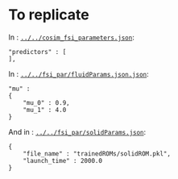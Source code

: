 # To replicate

In : [`../../cosim_fsi_parameters.json`](../../cosim_fsi_parameters.json):
```
"predictors" : [
],
```

In : [`../../fsi_par/fluidParams.json.json`](../../fsi_par/fluidParams.json):
```
"mu" :
{
    "mu_0" : 0.9,
    "mu_1" : 4.0
}
```

And in : [`../../fsi_par/solidParams.json`](../../fsi_par/solidParams.json):
```
{
    "file_name" : "trainedROMs/solidROM.pkl",
    "launch_time" : 2000.0
}
```
